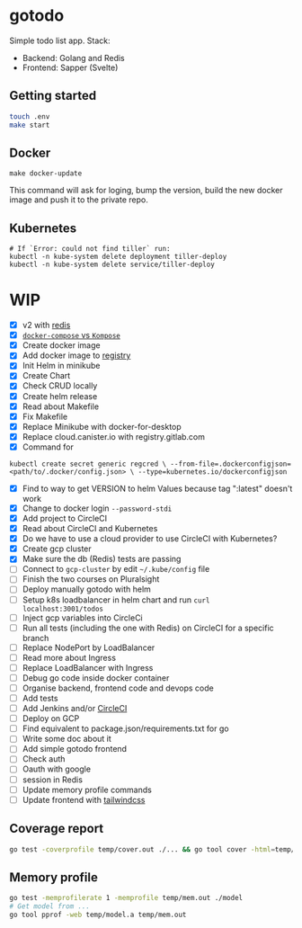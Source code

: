 # gotodo

Simple todo list app. Stack:

- Backend: Golang and Redis
- Frontend: Sapper (Svelte)

## Getting started

```sh
touch .env
make start
```

## Docker

```
make docker-update
```

This command will ask for loging, bump the version, build the new docker image and push it to the private repo.

## Kubernetes

```
# If `Error: could not find tiller` run:
kubectl -n kube-system delete deployment tiller-deploy
kubectl -n kube-system delete service/tiller-deploy
```

# WIP

- [x] v2 with [redis](https://godoc.org/github.com/gomodule/redigo/redis)
- [x] [`docker-compose` vs `Kompose`](https://kubernetes.io/docs/tasks/configure-pod-container/translate-compose-kubernetes/#install-kompose)
- [x] Create docker image
- [x] Add docker image to [registry](https://cloud.canister.io)
- [x] Init Helm in minikube
- [x] Create Chart
- [x] Check CRUD locally
- [x] Create helm release
- [x] Read about Makefile
- [x] Fix Makefile
- [x] Replace Minikube with docker-for-desktop
- [x] Replace cloud.canister.io with registry.gitlab.com
- [x] Command for

```
kubectl create secret generic regcred \ --from-file=.dockerconfigjson=<path/to/.docker/config.json> \ --type=kubernetes.io/dockerconfigjson
```

- [x] Find to way to get VERSION to helm Values because tag ":latest" doesn't work
- [x] Change to docker login `--password-stdi`
- [x] Add project to CircleCI
- [x] Read about CircleCI and Kubernetes
- [x] Do we have to use a cloud provider to use CircleCI with Kubernetes?
- [x] Create gcp cluster
- [x] Make sure the db (Redis) tests are passing
- [ ] Connect to `gcp-cluster` by edit `~/.kube/config` file
- [ ] Finish the two courses on Pluralsight
- [ ] Deploy manually gotodo with helm
- [ ] Setup k8s loadbalancer in helm chart and run `curl localhost:3001/todos`
- [ ] Inject gcp variables into CircleCi
- [ ] Run all tests (including the one with Redis) on CircleCI for a specific branch
- [ ] Replace NodePort by LoadBalancer
- [ ] Read more about Ingress
- [ ] Replace LoadBalancer with Ingress
- [ ] Debug go code inside docker container
- [ ] Organise backend, frontend code and devops code
- [ ] Add tests
- [ ] Add Jenkins and/or [CircleCI](https://circleci.com/pricing/#build-linux)
- [ ] Deploy on GCP
- [ ] Find equivalent to package.json/requirements.txt for go
- [ ] Write some doc about it
- [ ] Add simple gotodo frontend
- [ ] Check auth
- [ ] Oauth with google
- [ ] session in Redis
- [ ] Update memory profile commands
- [ ] Update frontend with [tailwindcss](https://tailwindcss.com/docs/controlling-file-size/#app)

## Coverage report

```sh
go test -coverprofile temp/cover.out ./... && go tool cover -html=temp/cover.out
```

## Memory profile

```sh
go test -memprofilerate 1 -memprofile temp/mem.out ./model
# Get model from ...
go tool pprof -web temp/model.a temp/mem.out
```
